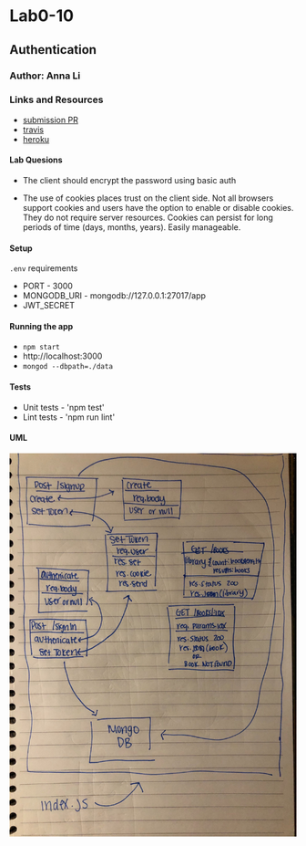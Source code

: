 # Lab0-10

## Authentication

### Author: Anna Li

### Links and Resources

- [submission PR](https://github.com/annali-401js/Lab-10/pull/1)
- [travis](https://travis-ci.com/annali-401js/Lab-10)
- [heroku](https://lab-10-auth.herokuapp.com/)

#### Lab Quesions
<!-- Currently, the client is just sending us an object containing the username and password to us, which is why we can just pass along (req.body). What is a better way to do this? -->
- The client should encrypt the password using basic auth

 <!-- What are the pros and cons of setting res.cookie? -->
- The use of cookies places trust on the client side. Not all browsers support cookies and users have the option to enable or disable cookies. They do not require server resources. Cookies can persist for long periods of time (days, months, years). Easily manageable. 

#### Setup
 `.env` requirements
- PORT - 3000
- MONGODB_URI - mongodb://127.0.0.1:27017/app
- JWT_SECRET

#### Running the app
- `npm start`
- http://localhost:3000
- `mongod --dbpath=./data`

#### Tests

- Unit tests - 'npm test'
- Lint tests - 'npm run lint'

#### UML

![UML Diagram](assets/Lab10-UML.jpg)